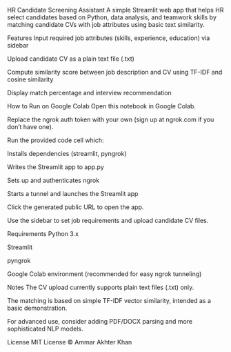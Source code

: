 HR Candidate Screening Assistant
A simple Streamlit web app that helps HR select candidates based on Python, data analysis, and teamwork skills by matching candidate CVs with job attributes using basic text similarity.

Features
Input required job attributes (skills, experience, education) via sidebar

Upload candidate CV as a plain text file (.txt)

Compute similarity score between job description and CV using TF-IDF and cosine similarity

Display match percentage and interview recommendation

How to Run on Google Colab
Open this notebook in Google Colab.

Replace the ngrok auth token with your own (sign up at ngrok.com if you don’t have one).

Run the provided code cell which:

Installs dependencies (streamlit, pyngrok)

Writes the Streamlit app to app.py

Sets up and authenticates ngrok

Starts a tunnel and launches the Streamlit app

Click the generated public URL to open the app.

Use the sidebar to set job requirements and upload candidate CV files.

Requirements
Python 3.x

Streamlit

pyngrok

Google Colab environment (recommended for easy ngrok tunneling)

Notes
The CV upload currently supports plain text files (.txt) only.

The matching is based on simple TF-IDF vector similarity, intended as a basic demonstration.

For advanced use, consider adding PDF/DOCX parsing and more sophisticated NLP models.

License
MIT License © Ammar Akhter Khan

